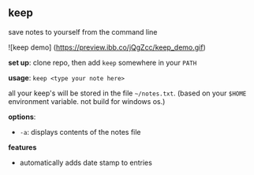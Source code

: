 ## keep
save notes to yourself from the command line

![keep demo]
(https://preview.ibb.co/jQgZcc/keep_demo.gif)

**set up**: clone repo, then add `keep` somewhere in your `PATH`

**usage**: `keep <type your note here>`

all your keep's will be stored in the file `~/notes.txt`. (based on your `$HOME`
environment variable. not build for windows os.)

**options**:
- `-a`: displays contents of the notes file

**features**
- automatically adds date stamp to entries
